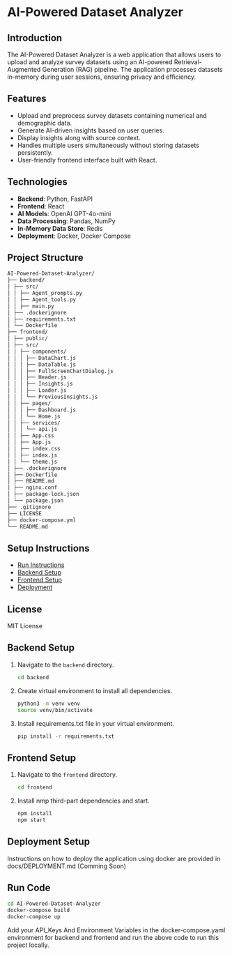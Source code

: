 # AI-Powered Dataset Analyzer

## Introduction

The AI-Powered Dataset Analyzer is a web application that allows users to upload and analyze survey datasets using an AI-powered Retrieval-Augmented Generation (RAG) pipeline. The application processes datasets in-memory during user sessions, ensuring privacy and efficiency.

## Features

- Upload and preprocess survey datasets containing numerical and demographic data.
- Generate AI-driven insights based on user queries.
- Display insights along with source context.
- Handles multiple users simultaneously without storing datasets persistently.
- User-friendly frontend interface built with React.

## Technologies

- **Backend**: Python, FastAPI
- **Frontend**: React
- **AI Models**: OpenAI GPT-4o-mini
- **Data Processing**: Pandas, NumPy
- **In-Memory Data Store**: Redis
- **Deployment**: Docker, Docker Compose

## Project Structure
```bash
AI-Powered-Dataset-Analyzer/
├── backend/
│ ├── src/
│ │ ├── Agent_prompts.py
│ │ ├── Agent_tools.py
│ │ ├── main.py
│ ├── .dockerignore
│ ├── requirements.txt
│ └── Dockerfile
├── frontend/
│ ├── public/
│ ├── src/
│ │ ├── components/
│ │ │ ├── DataChart.js
│ │ │ ├── DataTable.js
│ │ │ ├── FullScreenChartDialog.js
│ │ │ ├── Header.js
│ │ │ ├── Insights.js
│ │ │ ├── Loader.js
│ │ │ └── PreviousInsights.js
│ │ ├── pages/
│ │ │ ├── Dashboard.js
│ │ │ └── Home.js
│ │ ├── services/
│ │ │ └── api.js
│ │ ├── App.css
│ │ ├── App.js
│ │ ├── index.css
│ │ ├── index.js
│ │ └── theme.js
│ ├── .dockerignore
│ ├── Dockerfile
│ ├── README.md
│ ├── nginx.conf
│ ├── package-lock.json
│ └── package.json
├── .gitignore
├── LICENSE
├── docker-compose.yml
└── README.md
```

## Setup Instructions
- [Run Instructions](#run-code)
- [Backend Setup](#backend-setup)
- [Frontend Setup](#frontend-setup)
- [Deployment](#deployment)

## License

MIT License

## Backend Setup

1. Navigate to the `backend` directory.

   ```bash
   cd backend
   ```

2. Create virtual environment to install all dependencies.

   ```bash
   python3 -m venv venv
   source venv/bin/activate
   ```

3. Install requirements.txt file in your virtual environment.

   ```bash
   pip install -r requirements.txt
   ```

## Frontend Setup

1. Navigate to the `frontend` directory.
   ```bash
   cd frontend
   ```
2. Install nmp third-part dependencies and start.
   ```bash
   npm install
   npm start
   ```

## Deployment Setup

Instructions on how to deploy the application using docker are provided in docs/DEPLOYMENT.md (Comming Soon)

## Run Code

```bash
cd AI-Powered-Dataset-Analyzer
docker-compose build
docker-compose up
```
Add your API_Keys And Environment Variables in the docker-compose.yaml environment for backend and frontend and run the above code to run this project locally.
